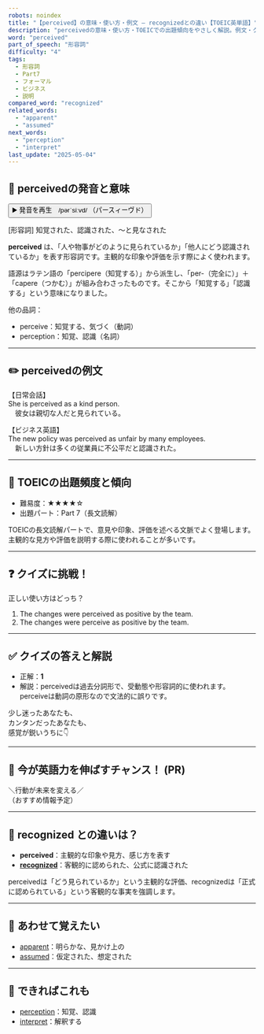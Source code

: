 ```yaml
---
robots: noindex
title: "【perceived】の意味・使い方・例文 ― recognizedとの違い【TOEIC英単語】"
description: "perceivedの意味・使い方・TOEICでの出題傾向をやさしく解説。例文・クイズ付きでrecognizedとの違いもわかりやすく学べます。"
word: "perceived"
part_of_speech: "形容詞"
difficulty: "4"
tags:
  - 形容詞
  - Part7
  - フォーマル
  - ビジネス
  - 説明
compared_word: "recognized"
related_words:
  - "apparent"
  - "assumed"
next_words:
  - "perception"
  - "interpret"
last_update: "2025-05-04"
---
```


## 🔰 perceivedの発音と意味

<button class="play-audio" onclick="playTTS('perceived')">
  <span class="play-audio-main">
    ▶️ 発音を再生　/pərˈsiːvd/
  </span>
  <span class="play-audio-sub">
    （パースィーヴド）
  </span>
</button>

[形容詞] 知覚された、認識された、～と見なされた

**perceived** は、「人や物事がどのように見られているか」「他人にどう認識されているか」を表す形容詞です。主観的な印象や評価を示す際によく使われます。

語源はラテン語の「percipere（知覚する）」から派生し、「per-（完全に）」＋「capere（つかむ）」が組み合わさったものです。そこから「知覚する」「認識する」という意味になりました。

他の品詞：  
- perceive：知覚する、気づく（動詞）
- perception：知覚、認識（名詞）

---

## ✏️ perceivedの例文

【日常会話】  
She is perceived as a kind person.  
　彼女は親切な人だと見られている。

【ビジネス英語】  
The new policy was perceived as unfair by many employees.  
　新しい方針は多くの従業員に不公平だと認識された。

---

## 🎯 TOEICの出題頻度と傾向

- 難易度：★★★★☆
- 出題パート：Part 7（長文読解）

TOEICの長文読解パートで、意見や印象、評価を述べる文脈でよく登場します。主観的な見方や評価を説明する際に使われることが多いです。

---

## ❓ クイズに挑戦！

正しい使い方はどっち？

1. The changes were perceived as positive by the team.  
2. The changes were perceive as positive by the team.

---

## ✅ クイズの答えと解説

- 正解：**1**
- 解説：perceivedは過去分詞形で、受動態や形容詞的に使われます。perceiveは動詞の原形なので文法的に誤りです。

少し迷ったあなたも、  
カンタンだったあなたも、  
感覚が鋭いうちに👇️

---

## 🚀 今が英語力を伸ばすチャンス！ (PR)

<div class="info-center">
＼行動が未来を変える／<br>  
（おすすめ情報予定）
</div>

---

## 🤔  recognized との違いは？

- **perceived**：主観的な印象や見方、感じ方を表す
- **[recognized](/recognized)**：客観的に認められた、公式に認識された

perceivedは「どう見られているか」という主観的な評価、recognizedは「正式に認められている」という客観的な事実を強調します。

---

## 🧩 あわせて覚えたい

- [apparent](/apparent)：明らかな、見かけ上の
- [assumed](/assumed)：仮定された、想定された

---

## 📖 できればこれも

- [perception](/perception)：知覚、認識
- [interpret](/interpret)：解釈する

<!-- cvid: aid06_bid14 -->
